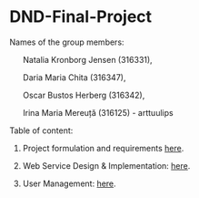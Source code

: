 # DND-Final-Project

Names of the group members:
<ul> Natalia Kronborg Jensen (316331),</ul>
<ul> Daria Maria Chita (316347),</ul>
<ul> Oscar Bustos Herberg (316342),</ul>
<ul> Irina Maria Mereuță (316125) - arttuulips </ul>

Table of content: 
1. Project formulation and requirements [here](./ProjectFormulation.md).

2. Web Service Design & Implementation: [here](./WebService.md).

3. User Management: [here](https://github.com/arttuulips/DND-Final-Project/blob/main/User%20Management.md).
